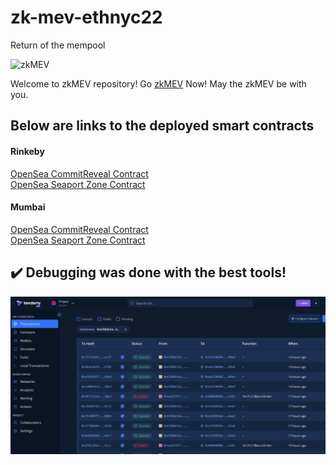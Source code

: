 # zk-mev-ethnyc22
Return of the mempool

![zkMEV](./img/getSponsor.PNG)

Welcome to zkMEV repository! Go [zkMEV](https://franz101.github.io/zk-mev-frontend/) Now! May the zkMEV be with you.

## Below are links to the deployed smart contracts

#### Rinkeby
[OpenSea CommitReveal Contract](https://rinkeby.etherscan.io/address/0x0eefca095F4aCA83cc82582e9c0D5CbEcfaC62f5#code)   
[OpenSea Seaport Zone Contract](https://rinkeby.etherscan.io/address/0x130Ef2A661C171ec3bAcaEC0F4CE229E0bc29379#code)

#### Mumbai
[OpenSea CommitReveal Contract](https://mumbai.polygonscan.com/address/0x9ff71ecC4A1F758510fDf326A7e4E1b8e7469C0C#code)   
[OpenSea Seaport Zone Contract](https://mumbai.polygonscan.com/address/0x725a2656104eF581b8a1d9A55702302514E2266B#code)

## :heavy_check_mark: Debugging was done with the best tools!

![tenderly1](./img/Tenderly%20debug%2012.17.15%20AM.png)
